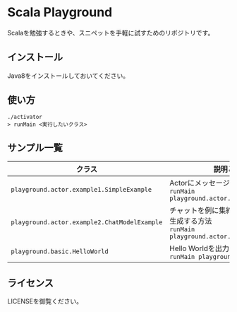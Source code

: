 # Scala Playground

Scalaを勉強するときや、スニペットを手軽に試すためのリポジトリです。

## インストール

Java8をインストールしておいてください。

## 使い方

```
./activator
> runMain <実行したいクラス>
```

## サンプル一覧

<!--begin-->
 クラス | 説明と実行コマンド
-------|----------------
`playground.actor.example1.SimpleExample` | Actorにメッセージを送信するシンプルな例 <br> `runMain playground.actor.example1.SimpleExample` 
`playground.actor.example2.ChatModelExample` | チャットを例に集約ルートのActorを実行時に生成する方法 <br> `runMain playground.actor.example2.ChatModelExample` 
`playground.basic.HelloWorld` | Hello Worldを出力するだけのサンプル <br> `runMain playground.basic.HelloWorld` 

<!--end-->

## ライセンス

LICENSEを御覧ください。

